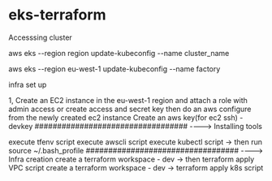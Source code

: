 # eks-terraform

Accesssing cluster



aws eks --region region update-kubeconfig --name cluster_name


aws eks --region eu-west-1 update-kubeconfig --name factory



infra set up

1, Create an EC2 instance in the eu-west-1 region and attach a role with admin access
    or create access and secret key then do an aws configure from the newly created ec2 instance
Create an aws key(for ec2 ssh) - devkey
##################################
----> Installing tools

execute tfenv script
execute awscli script 
execute kubectl script -> then run source ~/.bash_profile
##################################
----> Infra creation
create a terraform workspace - dev -> then terraform apply VPC script
create a terraform workspace - dev -> terraform apply k8s script 

